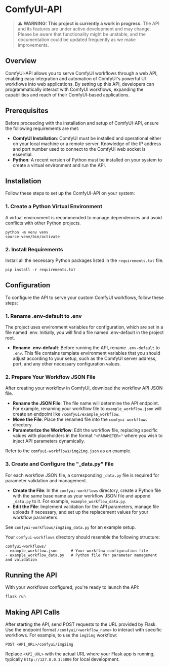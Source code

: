 # ComfyUI-API

> :warning: **WARNING: This project is currently a work in progress.** The API and its features are under active development and may change. Please be aware that functionality might be unstable, and the documentation could be updated frequently as we make improvements.


## Overview

ComfyUI-API allows you to serve ComfyUI workflows through a web API, enabling easy integration and automation of ComfyUI's powerful UI workflows into web applications. By setting up this API, developers can programmatically interact with ComfyUI workflows, expanding the capabilities and reach of their ComfyUI-based applications.

## Prerequisites

Before proceeding with the installation and setup of ComfyUI-API, ensure the following requirements are met:

- **ComfyUI Installation**: ComfyUI must be installed and operational either on your local machine or a remote server. Knowledge of the IP address and port number used to connect to the ComfyUI web socket is essential.
- **Python**: A recent version of Python must be installed on your system to create a virtual environment and run the API.

## Installation

Follow these steps to set up the ComfyUI-API on your system:

### 1. Create a Python Virtual Environment

A virtual environment is recommended to manage dependencies and avoid conflicts with other Python projects.

```shell
python -m venv venv
source venv/bin/activate
```

### 2. Install Requirements

Install all the necessary Python packages listed in the `requirements.txt` file.

```shell
pip install -r requirements.txt
```

## Configuration

To configure the API to serve your custom ComfyUI workflows, follow these steps:

### 1. Rename .env-default to .env
The project uses environment variables for configuration, which are set in a file named .env. Initially, you will find a file named .env-default in the project root.

- **Rename .env-default**: Before running the API, rename `.env-default` to `.env`. This file contains template environment variables that you should adjust according to your setup, such as the ComfyUI server address, port, and any other necessary configuration values.


### 2. Prepare Your Workflow JSON File

After creating your workflow in ComfyUI, download the workflow API JSON file.

- **Rename the JSON File**: The file name will determine the API endpoint. For example, renaming your workflow file to `example_workflow.json` will create an endpoint like `/comfyui/example_workflow`.
- **Move the File**: Place the renamed file into the `comfyui-workflows` directory.
- **Parameterize the Workflow**: Edit the workflow file, replacing specific values with placeholders in the format `"<PARAMETER>"` where you wish to inject API parameters dynamically.

Refer to the `comfyui-workflows/img2img.json` as an example.

### 3. Create and Configure the "_data.py" File

For each workflow JSON file, a corresponding `_data.py` file is required for parameter validation and management.

- **Create the File**: In the `comfyui-workflows` directory, create a Python file with the same base name as your workflow JSON file and append `_data.py` to it. For example, `example_workflow_data.py`.
- **Edit the File**: Implement validation for the API parameters, manage file uploads if necessary, and set up the replacement values for your workflow parameters.

See `comfyui-workflows/img2img_data.py` for an example setup.

Your `comfyui-workflows` directory should resemble the following structure:

```
comfyui-workflows/
- example_workflow.json      # Your workflow configuration file
- example_workflow_data.py   # Python file for parameter management and validation
```

## Running the API

With your workflows configured, you're ready to launch the API:

```shell
flask run
```

## Making API Calls

After starting the API, send POST requests to the URL provided by Flask. Use the endpoint format `/comfyui/<workflow_name>` to interact with specific workflows. For example, to use the `img2img` workflow:

```
POST <API_URL>/comfyui/img2img
```

Replace `<API_URL>` with the actual URL where your Flask app is running, typically `http://127.0.0.1:5000` for local development.
